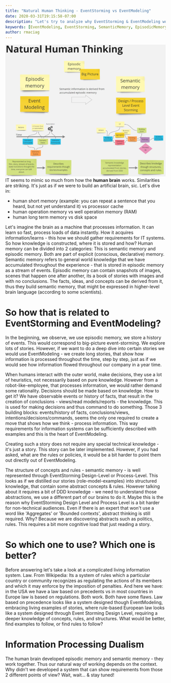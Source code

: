 ```yaml
---
title: "Natural Human Thinking - EventStorming vs EventModeling"
date: 2020-03-31T19:15:58-07:00
description: "Let's try to analyze why EventStorming & EventModeling works and lay out the basis for future research in information system modeling."
keywords: [EventModeling, EventStorming, SemanticMemory, EpisodicMemory]
author: rmaciag
---
```

![Natural Human Thinking](nht.jpg)
IT seems to mimic so much from how the **human brain** works. Similarities are striking. It's just as if we were to build an artificial brain, sic. Let's dive in:
* human short memory (example: you can repeat a sentence that you heard, but not yet understand it) vs processor cache
* human operation memory vs well operation memory (RAM)
* human long term memory vs disk space

Let's imagine the brain as a machine that processes information. It can learn so fast, process loads of data instantly. How it acquires information/learns - this how we should gather requirements for IT systems. So how knowledge is constructed, where it is stored and how? 
Human memory can be divided into 2 categories: This is semantic memory and episodic memory. Both are part of explicit (conscious, declarative) memory. Semantic memory refers to general world knowledge that we have accumulated throughout the experience - that is stored in episodic memory as a stream of events. Episodic memory can contain snapshots of images, scenes that happen one after another, its a book of stories with images and with no conclusions. The facts, ideas, and concepts can be derived from it, thus they build semantic memory, that might be expressed in higher-level brain language (according to some scientists). 

# So how that is related to EventStorming and EventModeling?
In the beginning, we observe, we use episodic memory, we store a history of events. This would correspond to big-picture event-storming. We explore lots of stories. However, if we want to do a deep dive into certain stories we would use EventModeling - we create long stories, that show how information is processed throughout the time, step by step, just as if we would see how information flowed throughout our company in a year time.

When humans interact with the outer world, make decisions, they use a lot of heuristics, not necessarily based on pure knowledge. However from a robot-like-employee, that processes information, we would rather demand some rationality. Decisions should be made based on knowledge. How to get it? We have observable events or history of facts, that result in the creation of conclusions - views/read models/reports - the knowledge. This is used for making decisions and thus command to do something. Those 3 building blocks: events/history of facts, conclusions/views, intentions/decisions/commands,  seems the only one required to create a move that shows how we think - process information. This way requirements for information systems can be sufficiently described with examples and this is the heart of EventModeling.

Creating such a story does not require any special technical knowledge - it's just a story. This story can be later implemented. However, if you had asked, what are the rules or policies, it would be a bit harder to point them out directly out of EventModeling. 

The structure of concepts and rules - semantic memory - is well represented through EventStorming Design-Level or Process-Level. This looks as if we distilled our stories (role-model-examples) into structured knowledge, that contain some abstract concepts & rules. However talking about it requires a bit of DDD knowledge - we need to understand those abstractions, we use a different part of our brains to do it. Maybe this is the reason why EventStorming Design Level and Process Level is a bit harder for non-technical audiences. Even if there is an expert that won't use a word like 'Aggregates' or 'Bounded contexts', abstract thinking is still required. Why? Because we are discovering abstracts such as politics, rules. This requires a bit more cognitive load that just reading a story.

# So which one to use? Which one is better? 

Before answering let's take a look at a complicated living information system. Law. From Wikipedia: Its a system of rules which a particular country or community recognizes as regulating the actions of its members and which it may enforce by the imposition of penalties. 
And here we have: in the USA we have a law based on precedents vs in most countries in Europe law is based on regulations. Both work. Both have some flaws. 
Law based on precedence looks like a system designed though EventModeling, embracing living examples of stories, where rule-based European law looks like a system designed through Event Storming Design Level, requiring a deeper knowledge of concepts, rules, and structures. 
What would be better, find examples to follow, or find rules to follow?

# Information Processing Dualism

The human brain developed episodic memory and semantic memory - they work together. Thus our natural way of working depends on the context. Why didn't we developed a system that can show requirements from those 2 different points of view? Wait, wait... & stay tuned!